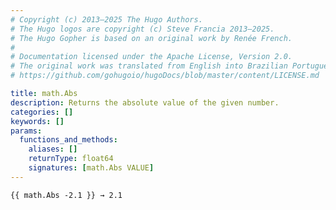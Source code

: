 ```yaml
---
# Copyright (c) 2013–2025 The Hugo Authors.
# The Hugo logos are copyright (c) Steve Francia 2013–2025.
# The Hugo Gopher is based on an original work by Renée French.
#
# Documentation licensed under the Apache License, Version 2.0.
# The original work was translated from English into Brazilian Portuguese.
# https://github.com/gohugoio/hugoDocs/blob/master/content/LICENSE.md

title: math.Abs
description: Returns the absolute value of the given number.
categories: []
keywords: []
params:
  functions_and_methods:
    aliases: []
    returnType: float64
    signatures: [math.Abs VALUE]
---
```


```go-html-template
{{ math.Abs -2.1 }} → 2.1
```

